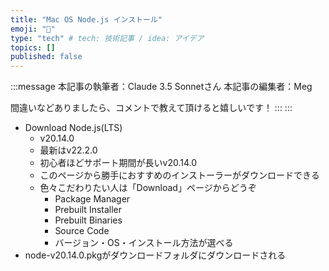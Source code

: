 ```yaml
---
title: "Mac OS Node.js インストール"
emoji: "🎉"
type: "tech" # tech: 技術記事 / idea: アイデア
topics: []
published: false
---
```


:::message
本記事の執筆者：Claude 3.5 Sonnetさん
本記事の編集者：Meg

間違いなどありましたら、コメントで教えて頂けると嬉しいです！ :::
:::

- Download Node.js(LTS)
    - v20.14.0
    - 最新はv22.2.0
    - 初心者ほどサポート期間が長いv20.14.0
    - このページから勝手におすすめのインストーラーがダウンロードできる
    - 色々こだわりたい人は「Download」ページからどうぞ
        - Package Manager
        - Prebuilt Installer
        - Prebuilt Binaries
        - Source Code
        - バージョン・OS・インストール方法が選べる
- node-v20.14.0.pkgがダウンロードフォルダにダウンロードされる